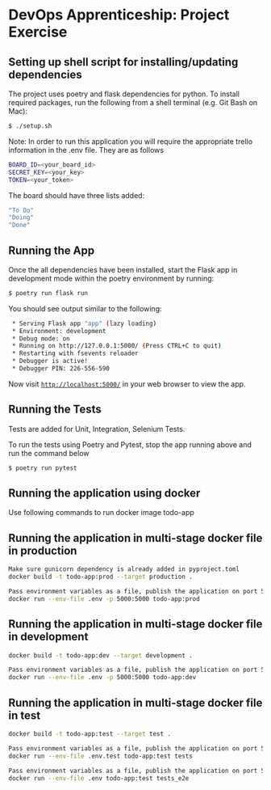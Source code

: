 # DevOps Apprenticeship: Project Exercise

## Setting up shell script for installing/updating dependencies

The project uses poetry and flask dependencies for python. To install required packages, run the following from a shell terminal (e.g. Git Bash on Mac):

```bash
$ ./setup.sh
```

Note: In order to run this application you will require the appropriate trello information in the .env file. They are as follows

```bash
BOARD_ID=<your_board_id>
SECRET_KEY=<your_key>
TOKEN=<your_token>
```

The board should have three lists added:
```bash
"To Do"
"Doing"
"Done"
```

## Running the App

Once the all dependencies have been installed, start the Flask app in development mode within the poetry environment by running:
```bash
$ poetry run flask run
```

You should see output similar to the following:
```bash
 * Serving Flask app "app" (lazy loading)
 * Environment: development
 * Debug mode: on
 * Running on http://127.0.0.1:5000/ (Press CTRL+C to quit)
 * Restarting with fsevents reloader
 * Debugger is active!
 * Debugger PIN: 226-556-590
```

Now visit [`http://localhost:5000/`](http://localhost:5000/) in your web browser to view the app.

## Running the Tests
Tests are added for Unit, Integration, Selenium Tests.

To run the tests using Poetry and Pytest, stop the app running above and run the command below
```bash
$ poetry run pytest
```

## Running the application using docker
Use following commands to run docker image todo-app

## Running the application in multi-stage docker file in production
```bash
Make sure gunicorn dependency is already added in pyproject.toml
docker build -t todo-app:prod --target production .

Pass environment variables as a file, publish the application on port 5000 and listen on port 5000
docker run --env-file .env -p 5000:5000 todo-app:prod
```

## Running the application in multi-stage docker file in development
```bash
docker build -t todo-app:dev --target development .

Pass environment variables as a file, publish the application on port 5000 and listen on port 5000
docker run --env-file .env -p 5000:5000 todo-app:dev
```

## Running the application in multi-stage docker file in test
```bash
docker build -t todo-app:test --target test .

Pass environment variables as a file, publish the application on port 5000 and listen on port 5000 for Integration tests
docker run --env-file .env.test todo-app:test tests

Pass environment variables as a file, publish the application on port 5000 and listen on port 5000 for E2E tests
docker run --env-file .env todo-app:test tests_e2e
```